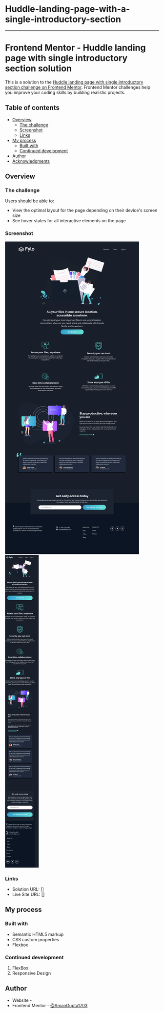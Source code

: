 # Huddle-landing-page-with-a-single-introductory-section
------
# Frontend Mentor - Huddle landing page with single introductory section solution

This is a solution to the [Huddle landing page with single introductory section challenge on Frontend Mentor](https://www.frontendmentor.io/challenges/huddle-landing-page-with-a-single-introductory-section-B_2Wvxgi0). Frontend Mentor challenges help you improve your coding skills by building realistic projects. 

## Table of contents

- [Overview](#overview)
  - [The challenge](#the-challenge)
  - [Screenshot](#screenshot)
  - [Links](#links)
- [My process](#my-process)
  - [Built with](#built-with)
  - [Continued development](#continued-development)
- [Author](#author)
- [Acknowledgments](#acknowledgments)

## Overview

### The challenge

Users should be able to:

- View the optimal layout for the page depending on their device's screen size
- See hover states for all interactive elements on the page

### Screenshot

![](./Output/Desktop-Output.png)
![](./Output/Mobile-Output.png)

### Links

- Solution URL: []
- Live Site URL: []

## My process

### Built with

- Semantic HTML5 markup
- CSS custom properties
- Flexbox

### Continued development
1) FlexBox 
2) Responsive Design

## Author

- Website - []()
- Frontend Mentor - [@AmanGupta1703](https://www.frontendmentor.io/profile/AmanGupta1703)
